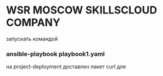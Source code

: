 # WSR MOSCOW SKILLSCLOUD COMPANY
запускать командой
### ansible-playbook playbook1.yaml 
на project-deployment доставлен пакет curl для
